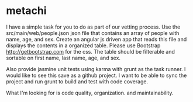 # metachi
I have a simple task for you to do as part of our vetting process.  Use the src/main/web/people.json json file that contains an array of people with name, age, and sex.  Create an angular js driven app that reads this file and displays the contents in a organized table.  Please use Bootstrap http://getbootstrap.com for the css.  The table should be filterable and sortable on first name, last name, age, and sex.

Also provide jasmine unit tests using karma with grunt as the task runner.  I would like to see this save as a github project.  I want to be able to sync the project and run grunt to build and test with code coverage.

What I'm looking for is code quality, organization. and maintainability.
